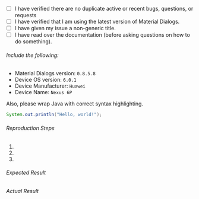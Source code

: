 - [ ] I have verified there are no duplicate active or recent bugs, questions, or requests
- [ ] I have verified that I am using the latest version of Material Dialogs.
- [ ] I have given my issue a non-generic title.
- [ ] I have read over the documentation (before asking questions on how to do something).

###### Include the following:
 - Material Dialogs version: `0.8.5.8`
 - Device OS version: `6.0.1`
 - Device Manufacturer: `Huawei`
 - Device Name: `Nexus 6P`

Also, please wrap Java with correct syntax highlighting.

```java
System.out.println("Hello, world!");
```
 
###### Reproduction Steps

1. 
2. 
3. 

###### Expected Result



###### Actual Result

